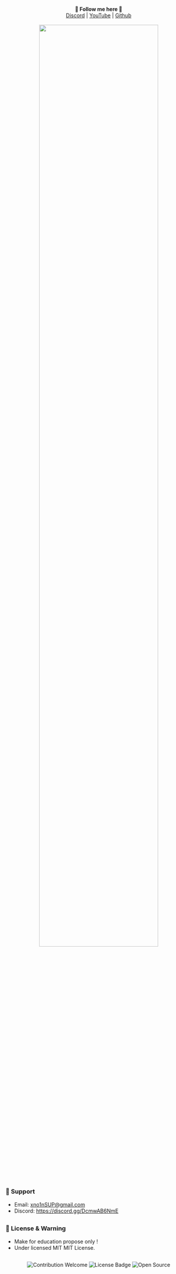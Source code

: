 <p align='center'>
  <b>🎨 Follow me here 🎨</b><br>  
  <a href="https://discord.gg/DcmwAB6NmE">Discord</a> |
  <a href="https://www.youtube.com/channel/UCTwU99osnBuiOKne146IqOg?sub_confirmation=1">YouTube</a> |
  <a href="https://github.com/xno1n">Github</a><br><br>
  <img src="https://user-images.githubusercontent.com/90966219/202051283-db61d2ce-c8aa-43f5-ad98-540ef15a575f.png" style="width: 80%">
</p>

##   

### 🧰 Support
- Email: <xno1nSUP@gmail.com>
- Discord: https://discord.gg/DcmwAB6NmE

##  

### 📜 License & Warning
- Make for education propose only !
- Under licensed MIT MIT License.

##  

<p align="center">
  <img src="https://img.shields.io/badge/contributions-welcome-brightgreen.svg?style=flat" alt="Contribution Welcome">
  <img src="https://img.shields.io/badge/License-GPLv3-blue.svg" alt="License Badge">
  <img src="https://badges.frapsoft.com/os/v3/open-source.svg?v=103" alt="Open Source">
</p>

